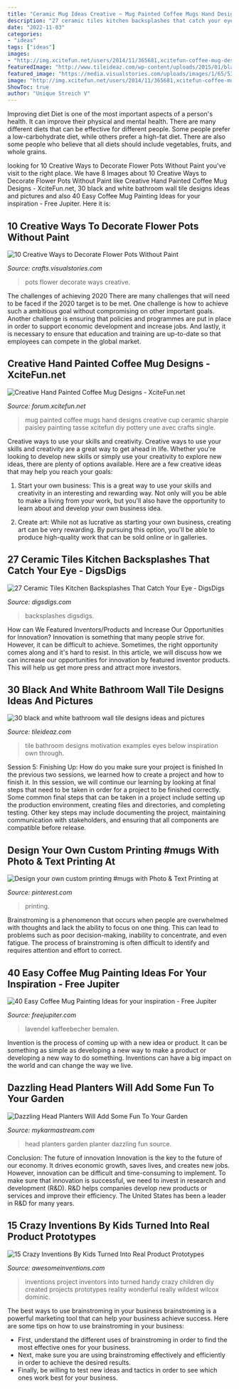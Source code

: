 ```yaml
---
title: "Ceramic Mug Ideas Creative ~ Mug Painted Coffee Mugs Hand Designs Creative Cup Ceramic Sharpie Paisley Painting Tasse Xcitefun Diy Pottery Une Avec Crafts Single"
description: "27 ceramic tiles kitchen backsplashes that catch your eye"
date: "2022-11-03"
categories:
- "ideas"
tags: ["ideas"]
images:
- "http://img.xcitefun.net/users/2014/11/365681,xcitefun-coffee-mug-designs-12.jpg"
featuredImage: "http://www.tileideaz.com/wp-content/uploads/2015/01/black_and_white_bathroom_wall_tile_designs_8.jpg"
featured_image: "https://media.visualstories.com/uploads/images/1/65/5332134-1280_475640823-1613048_l.jpg"
image: "http://img.xcitefun.net/users/2014/11/365681,xcitefun-coffee-mug-designs-12.jpg"
ShowToc: true
author: "Unique Streich V"
---
```



Improving diet
Diet is one of the most important aspects of a person's health. It can improve their physical and mental health. There are many different diets that can be effective for different people. Some people prefer a low-carbohydrate diet, while others prefer a high-fat diet. There are also some people who believe that all diets should include vegetables, fruits, and whole grains.

	

		
looking for 10 Creative Ways to Decorate Flower Pots Without Paint you've visit to the right place. We have 8 Images about 10 Creative Ways to Decorate Flower Pots Without Paint like Creative Hand Painted Coffee Mug Designs - XciteFun.net, 30 black and white bathroom wall tile designs ideas and pictures and also 40 Easy Coffee Mug Painting Ideas for your inspiration - Free Jupiter. Here it is:
		
    
## 10 Creative Ways To Decorate Flower Pots Without Paint

<img loading=lazy src="https://media.visualstories.com/uploads/images/1/65/5332134-1280_475640823-1613048_l.jpg" onerror="this.onerror=null;this.src='https://tse1.mm.bing.net/th?id=OIP.Tvg9GWZtflPV-2Xeq_v7rwHaFj&amp;pid=15.1';" alt="10 Creative Ways to Decorate Flower Pots Without Paint">

_Source: crafts.visualstories.com_

>pots flower decorate ways creative. 

	

The challenges of achieving 2020
There are many challenges that will need to be faced if the 2020 target is to be met. One challenge is how to achieve such a ambitious goal without compromising on other important goals. Another challenge is ensuring that policies and programmes are put in place in order to support economic development and increase jobs. And lastly, it is necessary to ensure that education and training are up-to-date so that employees can compete in the global market.

    
## Creative Hand Painted Coffee Mug Designs - XciteFun.net

<img loading=lazy src="http://img.xcitefun.net/users/2014/11/365681,xcitefun-coffee-mug-designs-12.jpg" onerror="this.onerror=null;this.src='https://tse1.mm.bing.net/th?id=OIP.w7GSdCZwORtLTaDHd9_7-QHaFj&amp;pid=15.1';" alt="Creative Hand Painted Coffee Mug Designs - XciteFun.net">

_Source: forum.xcitefun.net_

>mug painted coffee mugs hand designs creative cup ceramic sharpie paisley painting tasse xcitefun diy pottery une avec crafts single. 

	

Creative ways to use your skills and creativity.
Creative ways to use your skills and creativity are a great way to get ahead in life. Whether you're looking to develop new skills or simply use your creativity to explore new ideas, there are plenty of options available. Here are a few creative ideas that may help you reach your goals:
1. Start your own business: This is a great way to use your skills and creativity in an interesting and rewarding way. Not only will you be able to make a living from your work, but you'll also have the opportunity to learn about and develop your own business idea.

2. Create art: While not as lucrative as starting your own business, creating art can be very rewarding. By pursuing this option, you'll be able to produce high-quality work that can be sold online or in galleries.


    
## 27 Ceramic Tiles Kitchen Backsplashes That Catch Your Eye - DigsDigs

<img loading=lazy src="https://www.digsdigs.com/photos/ceramic-tiles-kitchen-backsplashes-that-catch-your-eye-4.jpg" onerror="this.onerror=null;this.src='https://tse1.mm.bing.net/th?id=OIP.ZlswP2M01KjNzboo3p5EYgHaM7&amp;pid=15.1';" alt="27 Ceramic Tiles Kitchen Backsplashes That Catch Your Eye - DigsDigs">

_Source: digsdigs.com_

>backsplashes digsdigs. 

	

How can We Featured Inventors/Products and Increase Our Opportunities for Innovation?
Innovation is something that many people strive for. However, it can be difficult to achieve. Sometimes, the right opportunity comes along and it's hard to resist. In this article, we will discuss how we can increase our opportunities for innovation by featured inventor products. This will help us get more press and attract more investors.

    
## 30 Black And White Bathroom Wall Tile Designs Ideas And Pictures

<img loading=lazy src="http://www.tileideaz.com/wp-content/uploads/2015/01/black_and_white_bathroom_wall_tile_designs_8.jpg" onerror="this.onerror=null;this.src='https://tse2.mm.bing.net/th?id=OIP.iCjs9oUDhQxqxparJQgragHaK1&amp;pid=15.1';" alt="30 black and white bathroom wall tile designs ideas and pictures">

_Source: tileideaz.com_

>tile bathroom designs motivation examples eyes below inspiration own through. 

	

Session 5: Finishing Up: How do you make sure your project is finished
In the previous two sessions, we learned how to create a project and how to finish it. In this session, we will continue our learning by looking at final steps that need to be taken in order for a project to be finished correctly.
Some common final steps that can be taken in a project include setting up the production environment, creating files and directories, and completing testing. Other key steps may include documenting the project, maintaining communication with stakeholders, and ensuring that all components are compatible before release.

    
## Design Your Own Custom Printing #mugs With Photo &amp; Text Printing At

<img loading=lazy src="https://i.pinimg.com/736x/a4/e9/19/a4e919746fabd70fcbd75a868d570b61--mug-printing-online-printing.jpg" onerror="this.onerror=null;this.src='https://tse3.mm.bing.net/th?id=OIP.jBWfUScIjpBKqla2kLWIzQHaEA&amp;pid=15.1';" alt="Design your own custom printing #mugs with Photo &amp; Text Printing at">

_Source: pinterest.com_

>printing. 

	

Brainstroming is a phenomenon that occurs when people are overwhelmed with thoughts and lack the ability to focus on one thing. This can lead to problems such as poor decision-making, inability to concentrate, and even fatigue. The process of brainstroming is often difficult to identify and requires attention and effort to correct.

    
## 40 Easy Coffee Mug Painting Ideas For Your Inspiration - Free Jupiter

<img loading=lazy src="http://www.freejupiter.com/wp-content/uploads/2020/03/Easy-Coffee-Mug-Painting-Ideas-for-your-inspiration-12.jpg" onerror="this.onerror=null;this.src='https://tse3.mm.bing.net/th?id=OIP.7UBIpmL79FciAiNk50HZpAHaJQ&amp;pid=15.1';" alt="40 Easy Coffee Mug Painting Ideas for your inspiration - Free Jupiter">

_Source: freejupiter.com_

>lavendel kaffeebecher bemalen. 

	

Invention is the process of coming up with a new idea or product. It can be something as simple as developing a new way to make a product or developing a new way to do something. Inventions can have a big impact on the world and can change the way we live.

    
## Dazzling Head Planters Will Add Some Fun To Your Garden

<img loading=lazy src="https://mykarmastream.com/wp-content/uploads/2017/05/head-planter-1.jpg" onerror="this.onerror=null;this.src='https://tse4.mm.bing.net/th?id=OIP.zk6daYWMLfcjV1sh2GIeOQHaLl&amp;pid=15.1';" alt="Dazzling Head Planters Will Add Some Fun To Your Garden">

_Source: mykarmastream.com_

>head planters garden planter dazzling fun source. 

	

Conclusion: The future of innovation
Innovation is the key to the future of our economy. It drives economic growth, saves lives, and creates new jobs. However, innovation can be difficult and time-consuming to implement. To make sure that innovation is successful, we need to invest in research and development (R&D). R&D helps companies develop new products or services and improve their efficiency.
The United States has been a leader in R&D for many years.

    
## 15 Crazy Inventions By Kids Turned Into Real Product Prototypes

<img loading=lazy src="https://www.awesomeinventions.com/wp-content/uploads/2016/02/kids-inventions-turned-into-reality-high-five.jpg" onerror="this.onerror=null;this.src='https://tse1.mm.bing.net/th?id=OIP.0dnhzhKJk9jZhnoBxSc3OgCqFu&amp;pid=15.1';" alt="15 Crazy Inventions By Kids Turned Into Real Product Prototypes">

_Source: awesomeinventions.com_

>inventions project inventors into turned handy crazy children diy created projects prototypes reality wonderful really wildest wilcox dominic. 

	

The best ways to use brainstroming in your business
brainstroming is a powerful marketing tool that can help your business achieve success. Here are some tips on how to use brainstroming in your business: 
- First, understand the different uses of brainstroming in order to find the most effective ones for your business. 
- Next, make sure you are using brainstroming effectively and efficiently in order to achieve the desired results. 
- Finally, be willing to test new ideas and tactics in order to see which ones work best for your business.

